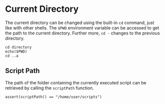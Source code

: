 # Current Directory

The current directory can be changed using the built-in `cd` command, just like 
with other shells. The `$PWD` environment variable can be accessed to get the 
path to the current directory. Further more, `cd -` changes to the previous directory.

```elk
cd directory
echo($PWD)
cd ..a
```

## Script Path

The path of the folder containing the currently executed script can be 
retrieved by calling the `scriptPath` function.

```elk
assert(scriptPath() == "/home/user/scripts")
```